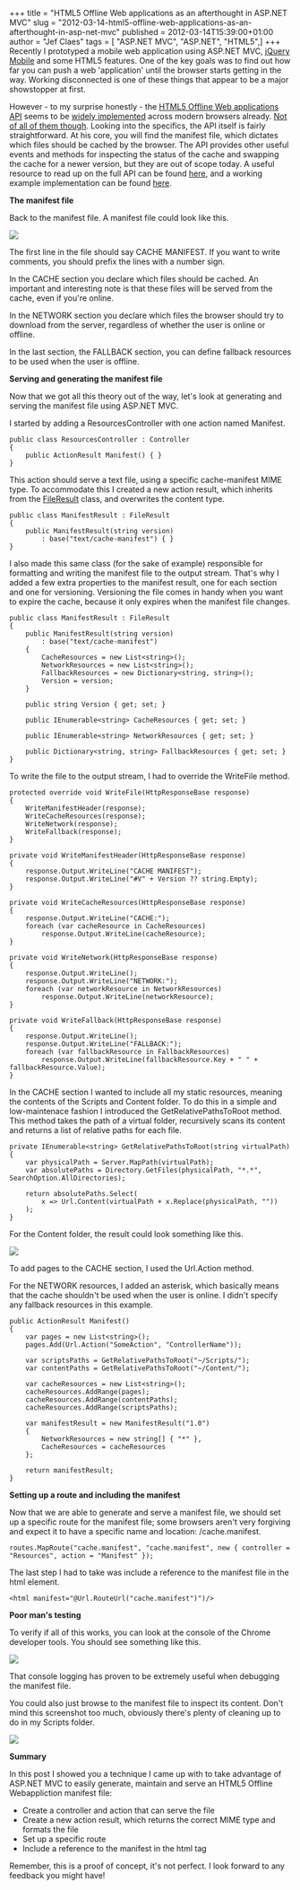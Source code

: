 +++
title = "HTML5 Offline Web applications as an afterthought in ASP.NET MVC"
slug = "2012-03-14-html5-offline-web-applications-as-an-afterthought-in-asp-net-mvc"
published = 2012-03-14T15:39:00+01:00
author = "Jef Claes"
tags = [ "ASP.NET MVC", "ASP.NET", "HTML5",]
+++
Recently I prototyped a mobile web application using ASP.NET MVC,
[jQuery Mobile](http://jquerymobile.com/) and some HTML5 features. One
of the key goals was to find out how far you can push a web
'application' until the browser starts getting in the way. Working
disconnected is one of these things that appear to be a major
showstopper at first.  
  
However - to my surprise honestly - the [HTML5 Offline Web applications
API](http://dev.w3.org/html5/spec/offline.html) seems to be [widely
implemented](http://caniuse.com/#search=offline) across modern browsers
already. [Not of all of them
though](https://picasaweb.google.com/lh/photo/lVnWvGLepGsFhIc2Z4SKdcdrvCRMWyke7-RbgGXMEiI?feat=directlink).
Looking into the specifics, the API itself is fairly straightforward. At
his core, you will find the manifest file, which dictates which files
should be cached by the browser. The API provides other useful events
and methods for inspecting the status of the cache and swapping the
cache for a newer version, but they are out of scope today. A useful
resource to read up on the full API can be found
[here](http://dev.opera.com/articles/view/offline-applications-html5-appcache/),
and a working example implementation can be found
[here](http://html5demos.com/offlineapp).  
  
**The manifest file**  
  
Back to the manifest file. A manifest file could look like this.  
  

[![](/post/images/thumbnails/2012-03-14-html5-offline-web-applications-as-an-afterthought-in-asp-net-mvc-ManifestFile.PNG)](/post/images/2012-03-14-html5-offline-web-applications-as-an-afterthought-in-asp-net-mvc-ManifestFile.PNG)

  

The first line in the file should say CACHE MANIFEST. If you want to
write comments, you should prefix the lines with a number sign.  
  
In the CACHE section you declare which files should be cached. An
important and interesting note is that these files will be served from
the cache, even if you're online.  
  
In the NETWORK section you declare which files the browser should try to
download from the server, regardless of whether the user is online or
offline.  
  
In the last section, the FALLBACK section, you can define fallback
resources to be used when the user is offline.  
  
**Serving and generating the manifest file**  
  
Now that we got all this theory out of the way, let's look at generating
and serving the manifest file using ASP.NET MVC.  
  
I started by adding a ResourcesController with one action named
Manifest.  

    public class ResourcesController : Controller
    {             
        public ActionResult Manifest() { }
    }

This action should serve a text file, using a specific cache-manifest
MIME type. To accommodate this I created a new action result, which
inherits from the
[FileResult](http://msdn.microsoft.com/en-us/library/system.web.mvc.fileresult.aspx)
class, and overwrites the content type.  

    public class ManifestResult : FileResult
    {
        public ManifestResult(string version)
            : base("text/cache-manifest") { }    
    }

I also made this same class (for the sake of example) responsible for
formatting and writing the manifest file to the output stream. That's
why I added a few extra properties to the manifest result, one for each
section and one for versioning. Versioning the file comes in handy when
you want to expire the cache, because it only expires when the manifest
file changes.  

    public class ManifestResult : FileResult
    {
        public ManifestResult(string version)
            : base("text/cache-manifest")
        {
            CacheResources = new List<string>();
            NetworkResources = new List<string>();
            FallbackResources = new Dictionary<string, string>();
            Version = version;
        }

        public string Version { get; set; }

        public IEnumerable<string> CacheResources { get; set; }

        public IEnumerable<string> NetworkResources { get; set; }       

        public Dictionary<string, string> FallbackResources { get; set; }        
    }

To write the file to the output stream, I had to override the WriteFile
method.  

    protected override void WriteFile(HttpResponseBase response)
    {
        WriteManifestHeader(response);            
        WriteCacheResources(response);
        WriteNetwork(response);
        WriteFallback(response);
    }

    private void WriteManifestHeader(HttpResponseBase response)
    {
        response.Output.WriteLine("CACHE MANIFEST");
        response.Output.WriteLine("#V" + Version ?? string.Empty);            
    }

    private void WriteCacheResources(HttpResponseBase response)
    {
        response.Output.WriteLine("CACHE:");           
        foreach (var cacheResource in CacheResources)
            response.Output.WriteLine(cacheResource);
    }

    private void WriteNetwork(HttpResponseBase response)
    {
        response.Output.WriteLine();
        response.Output.WriteLine("NETWORK:");            
        foreach (var networkResource in NetworkResources)
            response.Output.WriteLine(networkResource);
    }

    private void WriteFallback(HttpResponseBase response)
    {
        response.Output.WriteLine();
        response.Output.WriteLine("FALLBACK:");
        foreach (var fallbackResource in FallbackResources)
            response.Output.WriteLine(fallbackResource.Key + " " + fallbackResource.Value);
    }

In the CACHE section I wanted to include all my static resources,
meaning the contents of the Scripts and Content folder. To do this in a
simple and low-maintenace fashion I introduced the
GetRelativePathsToRoot method. This method takes the path of a virtual
folder, recursively scans its content and returns a list of relative
paths for each file.  

    private IEnumerable<string> GetRelativePathsToRoot(string virtualPath)
    {
        var physicalPath = Server.MapPath(virtualPath);
        var absolutePaths = Directory.GetFiles(physicalPath, "*.*",   SearchOption.AllDirectories);

        return absolutePaths.Select(
            x => Url.Content(virtualPath + x.Replace(physicalPath, ""))
        );
    }

For the Content folder, the result could look something like this.  
  

[![](/post/images/thumbnails/2012-03-14-html5-offline-web-applications-as-an-afterthought-in-asp-net-mvc-ContentFolder.png)](/post/images/2012-03-14-html5-offline-web-applications-as-an-afterthought-in-asp-net-mvc-ContentFolder.png)

  
To add pages to the CACHE section, I used the Url.Action method.  
  
For the NETWORK resources, I added an asterisk, which basically means
that the cache shouldn't be used when the user is online. I didn't
specify any fallback resources in this example.  

    public ActionResult Manifest()
    {
        var pages = new List<string>();
        pages.Add(Url.Action("SomeAction", "ControllerName"));    

        var scriptsPaths = GetRelativePathsToRoot("~/Scripts/");
        var contentPaths = GetRelativePathsToRoot("~/Content/");

        var cacheResources = new List<string>();
        cacheResources.AddRange(pages);
        cacheResources.AddRange(contentPaths);
        cacheResources.AddRange(scriptsPaths);
        
        var manifestResult = new ManifestResult("1.0")
        {
            NetworkResources = new string[] { "*" },
            CacheResources = cacheResources
        };            

        return manifestResult;
    }

**Setting up a route and including the manifest**  
  
Now that we are able to generate and serve a manifest file, we should
set up a specific route for the manifest file; some browsers aren't very
forgiving and expect it to have a specific name and location:
/cache.manifest.  

    routes.MapRoute("cache.manifest", "cache.manifest", new { controller = "Resources", action = "Manifest" });

The last step I had to take was include a reference to the manifest file
in the html element.  

    <html manifest="@Url.RouteUrl("cache.manifest")")/>

**Poor man's testing**  
  
To verify if all of this works, you can look at the console of the
Chrome developer tools. You should see something like this.  
  

[![](/post/images/thumbnails/2012-03-14-html5-offline-web-applications-as-an-afterthought-in-asp-net-mvc-ManifestDownloading.PNG)](/post/images/2012-03-14-html5-offline-web-applications-as-an-afterthought-in-asp-net-mvc-ManifestDownloading.PNG)

  

That console logging has proven to be extremely useful when debugging
the manifest file.  
  
You could also just browse to the manifest file to inspect its content.
Don't mind this screenshot too much, obviously there's plenty of
cleaning up to do in my Scripts folder.  
  

[![](/post/images/thumbnails/2012-03-14-html5-offline-web-applications-as-an-afterthought-in-asp-net-mvc-BrowsetoManifestFile.PNG)](/post/images/2012-03-14-html5-offline-web-applications-as-an-afterthought-in-asp-net-mvc-BrowsetoManifestFile.PNG)

  
**Summary**  
  
In this post I showed you a technique I came up with to take advantage
of ASP.NET MVC to easily generate, maintain and serve an HTML5 Offline
Webappliction manifest file:  

-   Create a controller and action that can serve the file
-   Create a new action result, which returns the correct MIME type and
    formats the file
-   Set up a specific route
-   Include a reference to the manifest in the html tag

  
Remember, this is a proof of concept, it's not perfect. I look forward
to any feedback you might have!
